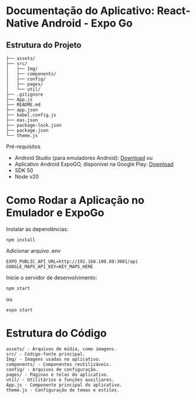 # Documentação do Aplicativo: React-Native Android - Expo Go

## Estrutura do Projeto

```
├── assets/
├── src/
│   ├── Img/
│   ├── components/
│   ├── config/
│   ├── pages/
│   └── util/
├── .gitignore
├── App.js
├── README.md
├── app.json
├── babel.config.js
├── eas.json
├── package-lock.json
├── package.json
└── theme.js
```

Pré-requisitos

*  Android Studio (para emuladores Android): [Download]([doc:linking-to-pages#anchor-links](https://developer.android.com/studio?gad_source=1&gclid=Cj0KCQjwzby1BhCQARIsAJ_0t5ORs6dFP3EE54iQJt0FGSZ5BO-BEnl_LCO1vfK1ImdB5LzAs0LH3jsaAn_3EALw_wcB&gclsrc=aw.ds))
ou
*  Aplicativo Android ExpoGO, disponivel na Google Play: [Download](https://play.google.com/store/apps/details?id=host.exp.exponent&hl=pt_BR&pli=1)
*  SDK 50
*  Node v20
  
# Como Rodar a Aplicação no Emulador e ExpoGo

Instalar as dependências:
```
npm install
```

Adicionar arquivo .env 
```
EXPO_PUBLIC_API_URL=http://192.168.100.89:3001/api
GOOGLE_MAPS_API_KEY=KEY_MAPS_HERE
```

Inicie o servidor de desenvolvimento:
```
npm start
```
ou
```
expo start
```

# Estrutura do Código
```
assets/ - Arquivos de mídia, como imagens.
src/ - Código-fonte principal.
Img/ - Imagens usadas no aplicativo.
components/ - Componentes reutilizáveis.
config/ - Arquivos de configuração.
pages/ - Páginas e telas do aplicativo.
util/ - Utilitários e funções auxiliares.
App.js - Componente principal do aplicativo.
theme.js - Configuração de temas e estilos.
```
